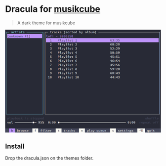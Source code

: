 # Dracula for [musikcube](https://github.com/clangen/musikcube)

>A dark theme for musikcube

![Screenshot](./screenshot.png)

## Install
Drop the dracula.json on the themes folder.
